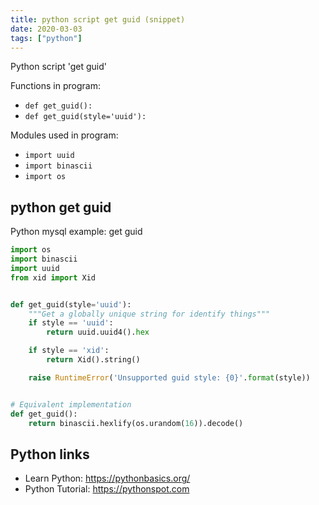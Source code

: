 ```yaml
---
title: python script get guid (snippet)
date: 2020-03-03
tags: ["python"]
---
```

Python script 'get guid'

Functions in program: 
* `def get_guid():`
* `def get_guid(style='uuid'):`

Modules used in program: 
* `import uuid`
* `import binascii`
* `import os`

## python get guid

Python mysql example: get guid

```python
import os
import binascii
import uuid
from xid import Xid


def get_guid(style='uuid'):
    """Get a globally unique string for identify things"""
    if style == 'uuid':
        return uuid.uuid4().hex

    if style == 'xid':
        return Xid().string()

    raise RuntimeError('Unsupported guid style: {0}'.format(style))


# Equivalent implementation
def get_guid():
    return binascii.hexlify(os.urandom(16)).decode()

```

## Python links

- Learn Python: https://pythonbasics.org/
- Python Tutorial: https://pythonspot.com
